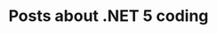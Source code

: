 ---
title: Posts about .NET 5 coding
layout: category
permalink: /categories/coding-posts-net5/
taxonomy: net5
entries_layout: list #list, grid
---